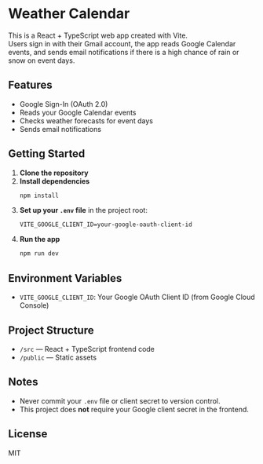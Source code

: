 # Weather Calendar

This is a React + TypeScript web app created with Vite.  
Users sign in with their Gmail account, the app reads Google Calendar events, and sends email notifications if there is a high chance of rain or snow on event days.

## Features

- Google Sign-In (OAuth 2.0)
- Reads your Google Calendar events
- Checks weather forecasts for event days
- Sends email notifications

## Getting Started

1. **Clone the repository**
2. **Install dependencies**
   ```bash
   npm install
   ```
3. **Set up your `.env` file** in the project root:
   ```
   VITE_GOOGLE_CLIENT_ID=your-google-oauth-client-id
   ```
4. **Run the app**
   ```bash
   npm run dev
   ```

## Environment Variables

- `VITE_GOOGLE_CLIENT_ID`: Your Google OAuth Client ID (from Google Cloud Console)

## Project Structure

- `/src` — React + TypeScript frontend code
- `/public` — Static assets

## Notes

- Never commit your `.env` file or client secret to version control.
- This project does **not** require your Google client secret in the frontend.

## License

MIT

